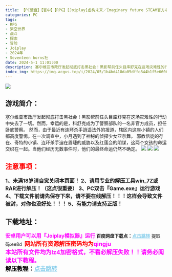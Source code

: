 ```yaml
---
title: 【PC硬盘】【官中】【RPG】[Joiplay]虚构未来／Imaginary future STEAM官方中文+DLC
categories: PC
tags:
- RPG
- 架空世界
- 战斗
- 探索
- 冒险
- Joiplay
- 2024年
- Seventeen horns社
date: 2024-5-1 11:01:00
description: 塞尔维亚市政厅发起彻底打击黑社会！黑影帮前任头目库舒克在这场灾难性的行动中失去了一切。然而，幸运的是，科舒克成为了警察部队的一名非官方成员，担任卧底警察。
index_img: https://img.acgus.top/i/2024/05/1b4bd418da05dffe844b1f5e6606d19b.webp
---
```

![](https://img.acgus.top/i/2024/05/1b4bd418da05dffe844b1f5e6606d19b.webp)
## 游戏简介：
塞尔维亚市政厅发起彻底打击黑社会！黑影帮前任头目库舒克在这场灾难性的行动中失去了一切。然而，幸运的是，科舒克成为了警察部队的一名非官方成员，担任卧底警察。
然而，由于最近有连环杀手逍遥法外的报道，辖区内这座小镇的人们都高度警惕。在一次调查中，小月遇到了神秘的侦探少女亚奈舞。
邪教信徒的存在、奇特的小镇、连环杀手迫在眉睫的威胁以及红莲会的阴谋，这两个女孩的命运交织在一起。当他们经历无数事件时，他们的最终命运仍然不确定。
![](https://img.acgus.top/i/2024/05/0ab94a7474ce0171a8bfc51b3180855b.webp)
![](https://img.acgus.top/i/2024/05/9014a1d76283b34ddb9d91874457e673.webp)
![](https://img.acgus.top/i/2024/05/de61fffb6247b371eea01c1db939ff33.webp)





## <font color=#FF0000 >注意事项：</font>
<font size=3><b>1、未满18岁请自觉关闭本页面！
2、请用专业的解压工具win_7Z或RAR进行解压！（这点很重要）
3、PC双击『Game.exe』运行游戏
4、下载文件前请先保存下来，请不要在线解压！！！这样会导致文件被封，对你也没好处！！！
5、有能力请支持正版！</b></font>

## 下载地址：
<font color=#FF00FF size=3>**安卓用户可以用『Joiplay模拟器』运行**</font>
<b>百度网盘下载点：</b><a href="https://pan.baidu.com/s/15vCIyWK8bxrteDEihkWypQ?pwd=ee8d" style="color: #87CEEB;"><b>点击跳转</b></a> 提取码:ee8d
<a style="padding: 0" href="https://post.qingju.org/AD/"><img style="max-width:100%" src="https://img.acgus.top/i/2024/07/478f689b8021d8d499ab43d21acf137a.gif" alt=""></a>
<b><font color=#FF0000 size=4>网站所有资源解压密码均为</b></font><b><font color=#FF00FF size=4>qingju</font><font color=#FF0000 ></font></b><br><b><font color=#FF00FF size=4>本站所有文件均为lz4加密格式，不看必解压失败！！请务必阅读以下教程。</b></font><br><b><font color=#000 size=4>解压教程：</b><a href="https://post.qingju.org/tutorial/000/" style="color: #87CEEB;"><b>点击跳转</b></a>